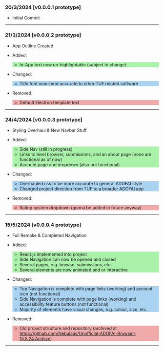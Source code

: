 ### 20/3/2024 [v0.0.0.1 prototype]
- Initial Commit

---

### 21/3/2024 [v0.0.0.2 prototype]
- App Outline Created


- Added:

  <div style="background-color: rgba(3,215,0,0.33)">

  - In-App text now un-highlightable (subject to change)

  </div>


- Changed:

  <div style="background-color: rgba(0,125,215,0.33)">

    - Title font now semi-accurate to other TUF related software

  </div>


- Removed:

  <div style="background-color: rgba(215,0,0,0.33)">

    - Default Electron template text

  </div>
---

### 24/4/2024 [v0.0.0.3 prototype]
- Styling Overhaul & New Navbar Stuff


- Added:

  <div style="background-color: rgba(3,215,0,0.33)">

  - Side Nav (still in progress)
  - Links to level browser, submissions, and an about page (none are functional as of now)
  - Account page and dropdown (also not functional)

  </div>


- Changed:

  <div style="background-color: rgba(0,125,215,0.33)">

  - Overhauled css to be more accurate to general ADOFAI style
  - Changed project direction from TUF to a broader ADOFAI app


   </div>

- Removed:

  <div style="background-color: rgba(215,0,0,0.33)">

  - Rating system dropdown (gonna be added in future anyway)

  </div>
---

### 15/5/2024 [v0.0.0.4 prototype]
- Full Remake & Completed Navigation


- Added:

  <div style="background-color: rgba(3,215,0,0.33)">

  - React.js implemented into project
  - Side Navigation can now be opened and closed
  - Several pages, e.g. browse, submissions, etc.
  - Several elements are now animated and or interactive

  </div>


- Changed:

  <div style="background-color: rgba(0,125,215,0.33)">

  - Top Navigation is complete with page links (working) and account icon (not functional)
  - Side Navigation is complete with page links (working) and accessibility feature buttons (not functional)
  - Majority of elements have visual changes, e.g. colour, size, etc.

  </div>


- Removed:

  <div style="background-color: rgba(215,0,0,0.33)">

  - Old project structure and repository (archived at https://github.com/Nebulaas/Unofficial-ADOFAI-Browser-15.5.24.Archive)

  </div>
---
